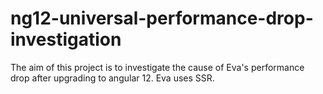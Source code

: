 # ng12-universal-performance-drop-investigation
The aim of this project is to investigate the cause of Eva's performance drop after upgrading to angular 12. Eva uses SSR.
